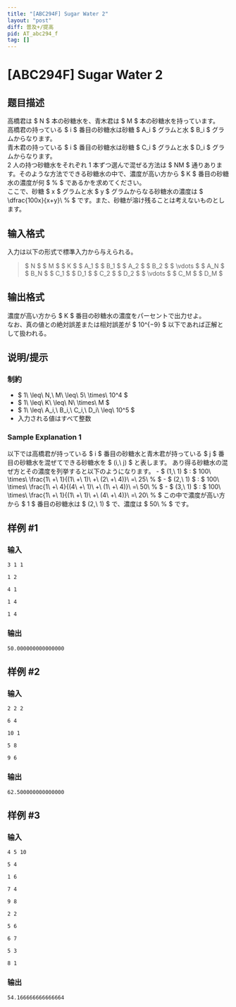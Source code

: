 ```yaml
---
title: "[ABC294F] Sugar Water 2"
layout: "post"
diff: 普及+/提高
pid: AT_abc294_f
tag: []
---
```


# [ABC294F] Sugar Water 2

## 题目描述

[problemUrl]: https://atcoder.jp/contests/abc294/tasks/abc294_f

高橋君は $ N $ 本の砂糖水を、青木君は $ M $ 本の砂糖水を持っています。  
 高橋君の持っている $ i $ 番目の砂糖水は砂糖 $ A_i $ グラムと水 $ B_i $ グラムからなります。  
 青木君の持っている $ i $ 番目の砂糖水は砂糖 $ C_i $ グラムと水 $ D_i $ グラムからなります。  
 2 人の持つ砂糖水をそれぞれ 1 本ずつ選んで混ぜる方法は $ NM $ 通りあります。そのような方法でできる砂糖水の中で、濃度が高い方から $ K $ 番目の砂糖水の濃度が何 $ \% $ であるかを求めてください。  
 ここで、砂糖 $ x $ グラムと水 $ y $ グラムからなる砂糖水の濃度は $ \dfrac{100x}{x+y}\ \% $ です。また、砂糖が溶け残ることは考えないものとします。

## 输入格式

入力は以下の形式で標準入力から与えられる。

> $ N $ $ M $ $ K $ $ A_1 $ $ B_1 $ $ A_2 $ $ B_2 $ $ \vdots $ $ A_N $ $ B_N $ $ C_1 $ $ D_1 $ $ C_2 $ $ D_2 $ $ \vdots $ $ C_M $ $ D_M $

## 输出格式

濃度が高い方から $ K $ 番目の砂糖水の濃度をパーセントで出力せよ。  
 なお、真の値との絶対誤差または相対誤差が $ 10^{−9} $ 以下であれば正解として扱われる。

## 说明/提示

### 制約

- $ 1\ \leq\ N,\ M\ \leq\ 5\ \times\ 10^4 $
- $ 1\ \leq\ K\ \leq\ N\ \times\ M $
- $ 1\ \leq\ A_i,\ B_i,\ C_i,\ D_i\ \leq\ 10^5 $
- 入力される値はすべて整数
 
### Sample Explanation 1

以下では高橋君が持っている $ i $ 番目の砂糖水と青木君が持っている $ j $ 番目の砂糖水を混ぜてできる砂糖水を $ (i,\ j) $ と表します。 あり得る砂糖水の混ぜ方とその濃度を列挙すると以下のようになります。 - $ (1,\ 1) $ : $ 100\ \times\ \frac{1\ +\ 1}{(1\ +\ 1)\ +\ (2\ +\ 4)}\ =\ 25\ \% $ - $ (2,\ 1) $ : $ 100\ \times\ \frac{1\ +\ 4}{(4\ +\ 1)\ +\ (1\ +\ 4)}\ =\ 50\ \% $ - $ (3,\ 1) $ : $ 100\ \times\ \frac{1\ +\ 1}{(1\ +\ 1)\ +\ (4\ +\ 4)}\ =\ 20\ \% $ この中で濃度が高い方から $ 1 $ 番目の砂糖水は $ (2,\ 1) $ で、濃度は $ 50\ \% $ です。

## 样例 #1

### 输入

```
3 1 1
1 2
4 1
1 4
1 4
```

### 输出

```
50.000000000000000
```

## 样例 #2

### 输入

```
2 2 2
6 4
10 1
5 8
9 6
```

### 输出

```
62.500000000000000
```

## 样例 #3

### 输入

```
4 5 10
5 4
1 6
7 4
9 8
2 2
5 6
6 7
5 3
8 1
```

### 输出

```
54.166666666666664
```


